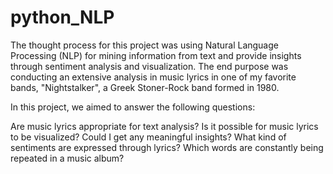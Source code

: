# python_NLP

The thought process for this project was using Natural Language Processing (NLP) for mining information from text and provide insights through sentiment analysis and visualization.
The end purpose was conducting an extensive analysis in music lyrics in one of my favorite bands, "Nightstalker", a Greek Stoner-Rock band formed in 1980.

In this project, we aimed to answer the following questions:

Are music lyrics appropriate for text analysis?
Is it possible for music lyrics to be visualized?
Could I get any meaningful insights?
What kind of sentiments are expressed through lyrics?
Which words are constantly being repeated in a music album?
